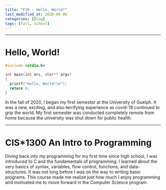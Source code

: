 ```yaml
---
title: "F20 - Hello, World!"
last_modified_at: 2020-09-06
categories: [Blog]
tags: [fall, school]
---
```


***

# Hello, World!

```c
#include <stdio.h>

int main(int arc, char** argv)
{
  printf("Hello, World!\n");
  return 0;
}
```

In the fall of 2020, I began my first semester at the University of Guelph. It was a new, exciting, and also terrifying experience as covid-19 continued to grip the world. My first semester was conducted completely remote from home because the university was shut down for public health.

***

# CIS*1300 An Intro to Programming

Diving back into my programming for my first time since high school, I was introduced to C and the fundamentals of programming. I learned about the very basics of syntax, variables, flow control, functions, and data-structures. It was not long before I was on the way to writing basic programs. This course made me realize just how much I enjoy programming and motivated me to move forward in the Computer Science program.
